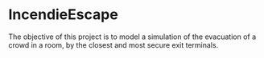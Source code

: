 # IncendieEscape

The objective of this project is to model a simulation of the evacuation of a crowd in a room, by the closest and most secure exit terminals.
